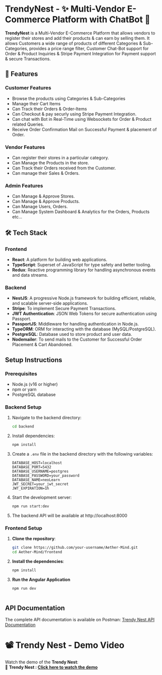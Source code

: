 # TrendyNest - ✨ Multi-Vendor E-Commerce Platform with ChatBot 🚀

**TrendyNest** is a Multi-Vendor E-Commerce Platform that allows vendors to register their stores and add their products & can earn by selling them. It allows Customers a wide range of products of different Categories & Sub-Categories, provides a price range filter, Customer Chat-Bot support for Order & Product Inquiries & Stripe Payment Integration for Payment support & secure Transactions.
## 🌟 Features

### Customer Features
- Browse the products using Categories & Sub-Categories
- Manage their Cart Items
- Can Track their Orders & Order-Items
- Can Checkout & pay securly using Stripe Payment Integration.
- Can chat with Bot in Real-Time using Websockets for Order & Product related Queries.
- Receive Order Confirmation Mail on Successful Payment & placement of Order.
  
### Vendor Features
- Can register their stores in a particular category.
- Can Manage the Products in the store.
- Can Track their Orders received from the Customer.
- Can manage their Sales & Orders.

### Admin Features
- Can Manage & Approve Stores.
- Can Manage & Approve Products.
- Can Manage Users, Orders.
- Can Manage System Dashboard & Analytics for the Orders, Products etc...

## 🛠️ Tech Stack

### Frontend
- **React**: A platform for building web applications.
- **TypeScript**: Superset of JavaScript for type safety and better tooling.
- **Redux**: Reactive programming library for handling asynchronous events and data streams.

### Backend
- **NestJS**: A progressive Node.js framework for building efficient, reliable, and scalable server-side applications.
- **Stripe**: To implement Secure Payment Transactions. 
- **JWT Authentication**: JSON Web Tokens for secure authentication using Passport.
- **PassportJS**: Middleware for handling authentication in Node.js.
- **TypeORM**: ORM for interacting with the database (MySQL/PostgreSQL).
- **PostgreSQL**: Database used to store product and user data.
- **Nodemailer**: To send mails to the Customer for Successful Order Placement & Cart Abandoned.
## Setup Instructions
 
### Prerequisites
- Node.js (v16 or higher)
- npm or yarn
- PostgreSQL database
 
### Backend Setup
 
1. Navigate to the backend directory:
   ```bash
   cd backend
   ```
 
2. Install dependencies:
   ```bash
   npm install
   ```
 
3. Create a `.env` file in the backend directory with the following variables:
   ```
   DATABASE_HOST=localhost
   DATABASE_PORT=5432
   DATABASE_USERNAME=postgres
   DATABASE_PASSWORD=your_password
   DATABASE_NAME=neoLearn
   JWT_SECRET=your_jwt_secret
   JWT_EXPIRATION=1h
   ```
 
4. Start the development server:
   ```bash
   npm run start:dev
   ```
 
5. The backend API will be available at http://localhost:8000
 
 
### Frontend Setup
 
1. **Clone the repository**:
   ```bash
   git clone https://github.com/your-username/Aether-Mind.git
   cd Aether-Mind/frontend
   
2. **Install the dependencies**:
   ```bash
   npm install

3. **Run the Angular Application**
   ```bash
   npm run dev
 
## API Documentation
 
The complete API documentation is available on Postman:
[Trendy Nest API Documentation](https://documenter.getpostman.com/view/26606017/2sB2j69A4w)
 
 
# 📽️ Trendy Nest - Demo Video  
 
Watch the demo of the **Trendy Nest**:  
🔗 **Trendy Nest : [Click here to watch the demo](https://drive.google.com/file/d/1YJ49pAt5fw7CvndoVR-8R1gtHrZ15ptZ/view?usp=sharing)**  
